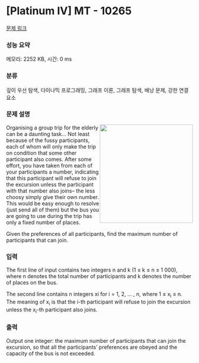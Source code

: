 # [Platinum IV] MT - 10265 

[문제 링크](https://www.acmicpc.net/problem/10265) 

### 성능 요약

메모리: 2252 KB, 시간: 0 ms

### 분류

깊이 우선 탐색, 다이나믹 프로그래밍, 그래프 이론, 그래프 탐색, 배낭 문제, 강한 연결 요소

### 문제 설명

<p><img alt="" src="https://www.acmicpc.net/upload/images2/outing.png" style="float:right; height:265px; width:251px">Organising a group trip for the elderly can be a daunting task... Not least because of the fussy participants, each of whom will only make the trip on condition that some other participant also comes. After some effort, you have taken from each of your participants a number, indicating that this participant will refuse to join the excursion unless the participant with that number also joins– the less choosy simply give their own number. This would be easy enough to resolve (just send all of them) but the bus you are going to use during the trip has only a fixed number of places.</p>

<p>Given the preferences of all participants, find the maximum number of participants that can join.</p>

### 입력 

 <p>The first line of input contains two integers n and k (1 ≤ k ≤ n ≤ 1 000), where n denotes the total number of participants and k denotes the number of places on the bus.</p>

<p>The second line contains n integers xi for i = 1, 2, ... , n, where 1 ≤ x<sub>i</sub> ≤ n. The meaning of x<sub>i</sub> is that the i-th participant will refuse to join the excursion unless the x<sub>i</sub>-th participant also joins.</p>

### 출력 

 <p>Output one integer: the maximum number of participants that can join the excursion, so that all the participants’ preferences are obeyed and the capacity of the bus is not exceeded.</p>

